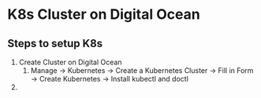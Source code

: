 # K8s Cluster on Digital Ocean

## Steps to setup K8s

1. Create Cluster on Digital Ocean
   1. Manage -> Kubernetes -> Create a Kubernetes Cluster -> Fill in Form -> Create Kubernetes -> Install kubectl and doctl
2. 
